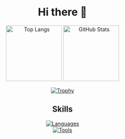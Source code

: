 <div align="center">

# Hi there 👋

<!-- GitHub Stats -->
<img 
  alt="Top Langs" 
  height="150px" 
  src="https://github-readme-stats.vercel.app/api/top-langs/?username=X13467980&layout=compact&show_icons=true&theme=onedark" 
/>
<img 
  alt="GitHub Stats" 
  height="150px" 
  src="https://github-readme-stats.vercel.app/api?username=X13467980&theme=onedark&show_icons=true" 
/>

<!-- Trophy -->
[![Trophy](https://github-profile-trophy.vercel.app/?username=X13467980&column=6&theme=onedark)](https://github.com/ryo-ma/github-profile-trophy)

## Skills

<!-- Languages & Tools -->
[![Languages](https://skillicons.dev/icons?i=python,swift,c,html,css,ts,js,nextjs,react,cpp,matlab,latex&theme=dark)](https://skillicons.dev)  
[![Tools](https://skillicons.dev/icons?i=vscode,git,github,fastapi,firebase,supabase,postgres,mysql,postman&theme=dark)](https://skillicons.dev)

</div>
